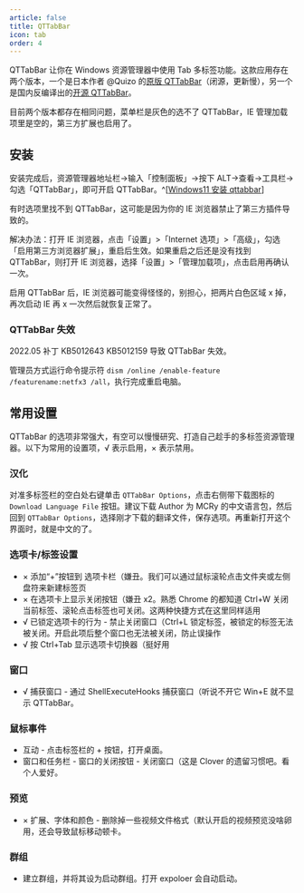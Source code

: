 ```yaml
---
article: false
title: QTTabBar
icon: tab
order: 4
---
```


QTTabBar 让你在 Windows 资源管理器中使用 Tab 多标签功能。这款应用存在两个版本，一个是日本作者 @Quizo 的[原版 QTTabBar](http://qttabbar.wikidot.com/)（闭源，更新慢），另一个是国内反编译出的[开源 QTTabBar](https://github.com/indiff/qttabbar)。

目前两个版本都存在相同问题，菜单栏是灰色的选不了 QTTabBar，IE 管理加载项里是空的，第三方扩展也启用了。

## 安装

安装完成后，资源管理器地址栏->输入「控制面板」->按下 ALT->查看->工具栏->勾选「QTTabBar」，即可开启 QTTabBar。^[[Windows11 安装 qttabbar](https://github.com/indiff/qttabbar/wiki/Windows11%E5%AE%89%E8%A3%85qttabbar)]

有时选项里找不到 QTTabBar，这可能是因为你的 IE 浏览器禁止了第三方插件导致的。

解决办法：打开 IE 浏览器，点击「设置」>「Internet 选项」>「高级」，勾选「启用第三方浏览器扩展」，重启后生效。如果重启之后还是没有找到 QTTabBar，则打开 IE 浏览器，选择「设置」>「管理加载项」，点击启用再确认一次。

启用 QTTabBar 后，IE 浏览器可能变得怪怪的，别担心，把两片白色区域 x 掉，再次启动 IE 再 x 一次然后就恢复正常了。

### QTTabBar 失效

2022.05 补丁 KB5012643 KB5012159 导致 QTTabBar 失效。

管理员方式运行命令提示符 `dism /online /enable-feature /featurename:netfx3 /all`，执行完成重启电脑。

## 常用设置

QTTabBar 的选项非常强大，有空可以慢慢研究、打造自己趁手的多标签资源管理器。以下为常用的设置项，√ 表示启用，× 表示禁用。

### 汉化

对准多标签栏的空白处右键单击 `QTTabBar Options`，点击右侧带下载图标的 `Download Language File` 按钮。建议下载 Author 为 MCRy 的中文语言包，然后回到 `QTTabBar Options`，选择刚才下载的翻译文件，保存选项。再重新打开这个界面时，就是中文的了。

### 选项卡/标签设置

- × 添加“+”按钮到 选项卡栏（嫌丑。我们可以通过鼠标滚轮点击文件夹或左侧盘符来新建标签页
- × 在选项卡上显示关闭按钮（嫌丑 x2。熟悉 Chrome 的都知道 Ctrl+W 关闭当前标签、滚轮点击标签也可关闭。这两种快捷方式在这里同样适用
- √ 已锁定选项卡的行为 - 禁止关闭窗口（Ctrl+L 锁定标签，被锁定的标签无法被关闭。开启此项后整个窗口也无法被关闭，防止误操作
- √ 按 Ctrl+Tab 显示选项卡切换器（挺好用

### 窗口

- √ 捕获窗口 - 通过 ShellExecuteHooks 捕获窗口（听说不开它 Win+E 就不显示 QTTabBar。

### 鼠标事件

- 互动 - 点击标签栏的 + 按钮，打开桌面。
- 窗口和任务栏 - 窗口的关闭按钮 - 关闭窗口（这是 Clover 的遗留习惯吧。看个人爱好。

### 预览

- × 扩展、字体和颜色 - 删除掉一些视频文件格式（默认开启的视频预览没啥卵用，还会导致鼠标移动顿卡。

### 群组

- 建立群组，并将其设为启动群组。打开 expoloer 会自动启动。
